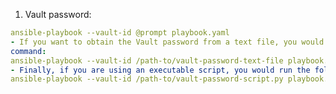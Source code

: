  1. Vault password:
``` yaml
ansible-playbook --vault-id @prompt playbook.yaml
- If you want to obtain the Vault password from a text file, you would run the following
command:
ansible-playbook --vault-id /path-to/vault-password-text-file playbook.yaml
- Finally, if you are using an executable script, you would run the following command:
ansible-playbook --vault-id /path-to/vault-password-script.py playbook.yaml
```


<!--stackedit_data:
eyJoaXN0b3J5IjpbMTMxMjg5OTcwMl19
-->